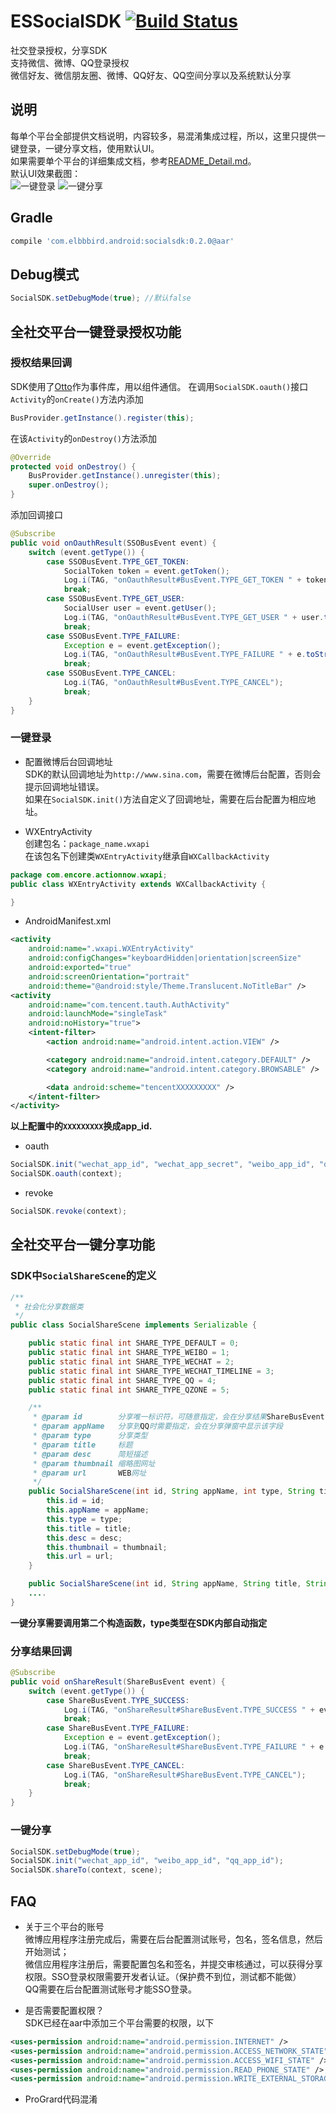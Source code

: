 # ESSocialSDK [![Build Status](https://travis-ci.org/ElbbbirdStudio/ESSocialSDK.svg?branch=master)](https://travis-ci.org/ElbbbirdStudio/ESSocialSDK)
社交登录授权，分享SDK   
支持微信、微博、QQ登录授权   
微信好友、微信朋友圈、微博、QQ好友、QQ空间分享以及系统默认分享   

## 说明
每单个平台全部提供文档说明，内容较多，易混淆集成过程，所以，这里只提供一键登录，一键分享文档，使用默认UI。   
如果需要单个平台的详细集成文档，参考[README_Detail.md](https://github.com/ElbbbirdStudio/ESSocialSDK/blob/master/README_Detail.md)。   
默认UI效果截图：   
![一键登录](https://raw.githubusercontent.com/ElbbbirdStudio/ESSocialSDK/master/screenshots/oauth_all.png)
![一键分享](https://raw.githubusercontent.com/ElbbbirdStudio/ESSocialSDK/master/screenshots/share_all.png)

## Gradle
```groovy
compile 'com.elbbbird.android:socialsdk:0.2.0@aar'
```

## Debug模式
```java
SocialSDK.setDebugMode(true); //默认false
```

## 全社交平台一键登录授权功能

### 授权结果回调   
SDK使用了[Otto](http://square.github.io/otto/)作为事件库，用以组件通信。
在调用`SocialSDK.oauth()`接口`Activity`的`onCreate()`方法内添加   
```java
BusProvider.getInstance().register(this);
```
在该`Activity`的`onDestroy()`方法添加   
```java
@Override
protected void onDestroy() {
    BusProvider.getInstance().unregister(this);
    super.onDestroy();
}
```
添加回调接口   
```java
@Subscribe
public void onOauthResult(SSOBusEvent event) {
    switch (event.getType()) {
        case SSOBusEvent.TYPE_GET_TOKEN:
            SocialToken token = event.getToken();
            Log.i(TAG, "onOauthResult#BusEvent.TYPE_GET_TOKEN " + token.toString());
            break;
        case SSOBusEvent.TYPE_GET_USER:
            SocialUser user = event.getUser();
            Log.i(TAG, "onOauthResult#BusEvent.TYPE_GET_USER " + user.toString());
            break;
        case SSOBusEvent.TYPE_FAILURE:
            Exception e = event.getException();
            Log.i(TAG, "onOauthResult#BusEvent.TYPE_FAILURE " + e.toString());
            break;
        case SSOBusEvent.TYPE_CANCEL:
            Log.i(TAG, "onOauthResult#BusEvent.TYPE_CANCEL");
            break;
    }
}
```

### 一键登录
- 配置微博后台回调地址   
SDK的默认回调地址为`http://www.sina.com`，需要在微博后台配置，否则会提示回调地址错误。   
如果在`SocialSDK.init()`方法自定义了回调地址，需要在后台配置为相应地址。

- WXEntryActivity   
创建包名：`package_name.wxapi`   
在该包名下创建类`WXEntryActivity`继承自`WXCallbackActivity`   

```java
package com.encore.actionnow.wxapi;
public class WXEntryActivity extends WXCallbackActivity {

}
```

- AndroidManifest.xml   
```xml
<activity
    android:name=".wxapi.WXEntryActivity"
    android:configChanges="keyboardHidden|orientation|screenSize"
    android:exported="true"
    android:screenOrientation="portrait"
    android:theme="@android:style/Theme.Translucent.NoTitleBar" />
<activity
    android:name="com.tencent.tauth.AuthActivity"
    android:launchMode="singleTask"
    android:noHistory="true">
    <intent-filter>
        <action android:name="android.intent.action.VIEW" />

        <category android:name="android.intent.category.DEFAULT" />
        <category android:name="android.intent.category.BROWSABLE" />

        <data android:scheme="tencentXXXXXXXXX" />
    </intent-filter>
</activity>
```
**以上配置中的`XXXXXXXXX`换成app_id.**

- oauth
```java
SocialSDK.init("wechat_app_id", "wechat_app_secret", "weibo_app_id", "qq_app_id");
SocialSDK.oauth(context);
```

- revoke
```java
SocialSDK.revoke(context);
```

## 全社交平台一键分享功能

### SDK中`SocialShareScene`的定义
```java
/**
 * 社会化分享数据类
 */
public class SocialShareScene implements Serializable {

    public static final int SHARE_TYPE_DEFAULT = 0;
    public static final int SHARE_TYPE_WEIBO = 1;
    public static final int SHARE_TYPE_WECHAT = 2;
    public static final int SHARE_TYPE_WECHAT_TIMELINE = 3;
    public static final int SHARE_TYPE_QQ = 4;
    public static final int SHARE_TYPE_QZONE = 5;

    /**
     * @param id        分享唯一标识符，可随意指定，会在分享结果ShareBusEvent中返回
     * @param appName   分享到QQ时需要指定，会在分享弹窗中显示该字段
     * @param type      分享类型
     * @param title     标题
     * @param desc      简短描述
     * @param thumbnail 缩略图网址
     * @param url       WEB网址
     */
    public SocialShareScene(int id, String appName, int type, String title, String desc, String thumbnail, String url) {
        this.id = id;
        this.appName = appName;
        this.type = type;
        this.title = title;
        this.desc = desc;
        this.thumbnail = thumbnail;
        this.url = url;
    }

    public SocialShareScene(int id, String appName, String title, String desc, String thumbnail, String url) {
    ....
}
```

**一键分享需要调用第二个构造函数，type类型在SDK内部自动指定**

### 分享结果回调

```java
@Subscribe
public void onShareResult(ShareBusEvent event) {
    switch (event.getType()) {
        case ShareBusEvent.TYPE_SUCCESS:
            Log.i(TAG, "onShareResult#ShareBusEvent.TYPE_SUCCESS " + event.getId());
            break;
        case ShareBusEvent.TYPE_FAILURE:
            Exception e = event.getException();
            Log.i(TAG, "onShareResult#ShareBusEvent.TYPE_FAILURE " + e.toString());
            break;
        case ShareBusEvent.TYPE_CANCEL:
            Log.i(TAG, "onShareResult#ShareBusEvent.TYPE_CANCEL");
            break;
    }
}
```

### 一键分享
```java
SocialSDK.setDebugMode(true);
SocialSDK.init("wechat_app_id", "weibo_app_id", "qq_app_id");
SocialSDK.shareTo(context, scene);
```

## FAQ

- 关于三个平台的账号   
微博应用程序注册完成后，需要在后台配置测试账号，包名，签名信息，然后开始测试；   
微信应用程序注册后，需要配置包名和签名，并提交审核通过，可以获得分享权限。SSO登录权限需要开发者认证。（保护费不到位，测试都不能做）   
QQ需要在后台配置测试账号才能SSO登录。

- 是否需要配置权限？   
SDK已经在aar中添加三个平台需要的权限，以下   
```xml
<uses-permission android:name="android.permission.INTERNET" />
<uses-permission android:name="android.permission.ACCESS_NETWORK_STATE" />
<uses-permission android:name="android.permission.ACCESS_WIFI_STATE" />
<uses-permission android:name="android.permission.READ_PHONE_STATE" />
<uses-permission android:name="android.permission.WRITE_EXTERNAL_STORAGE" />
```

- ProGrard代码混淆
